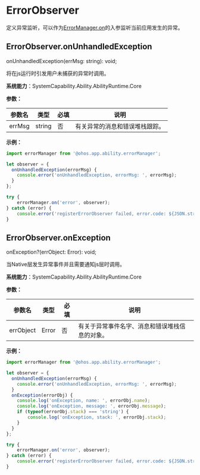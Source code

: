# ErrorObserver

定义异常监听，可以作为[ErrorManager.on](js-apis-app-ability-errorManager.md#errormanageron)的入参监听当前应用发生的异常。

## ErrorObserver.onUnhandledException

onUnhandledException(errMsg: string): void;

将在js运行时引发用户未捕获的异常时调用。

**系统能力**：SystemCapability.Ability.AbilityRuntime.Core

**参数：**

| 参数名 | 类型 | 必填 | 说明 |
| -------- | -------- | -------- | -------- |
| errMsg | string | 否 | 有关异常的消息和错误堆栈跟踪。 |

**示例：**

```ts
import errorManager from '@ohos.app.ability.errorManager';

let observer = {
  onUnhandledException(errorMsg) {
    console.error('onUnhandledException, errorMsg: ', errorMsg);
  }
};

try {
    errorManager.on('error', observer);
} catch (error) {
    console.error('registerErrorObserver failed, error.code: ${JSON.stringify(error.code)}, error.message: ${JSON.stringify(error.message)}');
}
```

## ErrorObserver.onException

onException?(errObject: Error): void;

当Native层发生异常事件并且需要通知js层时调用。

**系统能力**：SystemCapability.Ability.AbilityRuntime.Core

**参数：**

| 参数名 | 类型 | 必填 | 说明 |
| -------- | -------- | -------- | -------- |
| errObject | Error | 否 | 有关于异常事件名字、消息和错误堆栈信息的对象。 |

**示例：**

```ts
import errorManager from '@ohos.app.ability.errorManager';

let observer = {
  onUnhandledException(errorMsg) {
    console.error('onUnhandledException, errorMsg: ', errorMsg);
  }
  onException(errorObj) {
    console.log('onException, name: ', errorObj.name);
    console.log('onException, message: ', errorObj.message);
    if (typeof(errorObj.stack) === 'string') {
        console.log('onException, stack: ', errorObj.stack);
    }
  }
};

try {
    errorManager.on('error', observer);
} catch (error) {
    console.error('registerErrorObserver failed, error.code: ${JSON.stringify(error.code)}, error.message: ${JSON.stringify(error.message)}');
}
```
